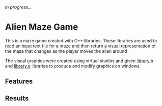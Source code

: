 _In progress..._
# Alien Maze Game
This is a maze game created with C++ libraries. These libraries are used to read an input text file for a maze and then return a visual representation of the maze that changes as the player moves the alien around

The visual graphics were created using virtual studios and given [library.h]() and [library.o]() libraries to produce and modify graphics on windows. 

## Features


## Results
